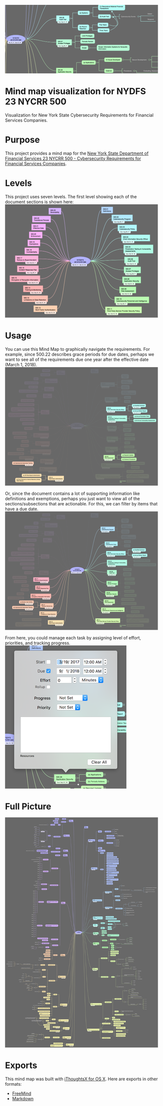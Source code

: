 ![Mindmap Screenshot](https://raw.githubusercontent.com/ScaleSec/nysdfs_23_nycrr_500/master/images/Top_Banner.png "Mindmap Screenshot")

# Mind map visualization for NYDFS 23 NYCRR 500
Visualization for New York State Cybersecurity Requirements for Financial Services Companies.

# Purpose
This project provides a mind map for the [New York State Department of Financial Services 23 NYCRR 500 - Cybersecurity Requirements for Financial Services Companies](http://www.dfs.ny.gov/legal/regulations/adoptions/dfsrf500txt.pdf).

# Levels
This project uses seven levels. The first level showing each of the document sections is shown here:
![Mindmap L1](https://raw.githubusercontent.com/ScaleSec/nysdfs_23_nycrr_500/master/images/NYSDFS_23_NYCRR_500_L1.png "Mindmap L1")

# Usage
You can use this Mind Map to graphically navigate the requirements. For example, since 500.22 describes grace periods for due dates, perhaps we want to see all of the requirements due one year after the effective date (March 1, 2018).
![Requirements Due 2018-03-01](https://raw.githubusercontent.com/ScaleSec/nysdfs_23_nycrr_500/master/images/NYSDFS_23_NYCRR_500_Due_2018-03-01.png "Requirements Due 2018-03-01")

Or, since the document contains a lot of supporting information like definitions and exemptions, perhaps you just want to view all of the sections/subsections that are actionable. For this, we can filter by items that have a due date.
![Mindmap All Actionable](https://raw.githubusercontent.com/ScaleSec/nysdfs_23_nycrr_500/master/images/NYSDFS_23_NYCRR_500_All_Actionable.png "Mindmap All Actionable")

From here, you could manage each task by assigning level of effort, priorities, and tracking progress.
![Task Panel](https://raw.githubusercontent.com/ScaleSec/nysdfs_23_nycrr_500/master/images/Task_Panel.png "Mindmap All")

# Full Picture
![Mindmap All](https://raw.githubusercontent.com/ScaleSec/nysdfs_23_nycrr_500/master/images/NYSDFS_23_NYCRR_500_All.png "Mindmap All")

# Exports
This mind map was built with [iThoughtsX for OS X](https://www.toketaware.com/ithoughts-osx). Here are exports in other formats:
- [FreeMind](https://raw.githubusercontent.com/ScaleSec/nysdfs_23_nycrr_500/master/exports/NYSDFS_23_NYCRR_500.mm)
- [Markdown](https://raw.githubusercontent.com/ScaleSec/nysdfs_23_nycrr_500/master/exports/NYSDFS_23_NYCRR_500.markdown)